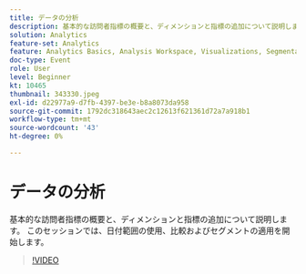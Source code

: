```yaml
---
title: データの分析
description: 基本的な訪問者指標の概要と、ディメンションと指標の追加について説明します。
solution: Analytics
feature-set: Analytics
feature: Analytics Basics, Analysis Workspace, Visualizations, Segmentation, Metrics
doc-type: Event
role: User
level: Beginner
kt: 10465
thumbnail: 343330.jpeg
exl-id: d22977a9-d7fb-4397-be3e-b8a8073da958
source-git-commit: 1792dc318643aec2c12613f621361d72a7a918b1
workflow-type: tm+mt
source-wordcount: '43'
ht-degree: 0%

---
```


# データの分析

基本的な訪問者指標の概要と、ディメンションと指標の追加について説明します。 このセッションでは、日付範囲の使用、比較およびセグメントの適用を開始します。

>[!VIDEO](https://video.tv.adobe.com/v/343330/?quality=12&learn=on)
